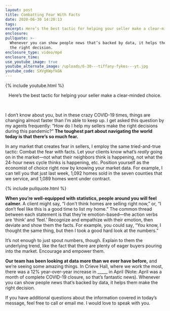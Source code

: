 ```yaml
---
layout: post
title: Combatting Fear With Facts
date: 2020-06-30 14:20:13
tags:
excerpt: Here’s the best tactic for helping your seller make a clear-minded choice.
enclosure:
pullquote: >-
  Whenever you can show people news that’s backed by data, it helps them make
  the right decision.
enclosure_type: video/mp4
enclosure_time:
use_youtube_image: true
youtube_alternate_image: /uploads/6-30---tiffany-fykes---yt.jpg
youtube_code: SXVgKWpfkOA
---
```


{% include youtube.html %}

<center>Here&rsquo;s the best tactic for helping your seller make a clear-minded choice.</center>

&nbsp;

I don’t know about you, but in these crazy COVID-19 times, things are changing almost faster than I’m able to keep up. I get asked this question by my agents frequently: “How do I help my sellers make the right decisions during this pandemic?” **The toughest part about navigating the world today is that there’s so much fear.&nbsp;**

In any market that creates fear in sellers, I employ the same tried-and-true tactic: Combat the fear with facts. Let your clients know what’s *really* going on in the market—not what their neighbors think is happening, not what the 24-hour news cycle thinks is happening, etc. Position yourself as the economist of choice right now by knowing your market data. For example, I can tell you that just last week, 1,092 homes sold in the seven counties that we service, and 1,089 homes went under contract.&nbsp;

{% include pullquote.html %}

**When you’re well-equipped with statistics, people around you will feel calmer.** A client might say, “I don't think homes are selling right now,” or, “I don’t feel like this is a good time to list my home.” The common thread between each statement is that they’re emotion-based—the action verbs are ‘think’ and ‘feel.’ Recognize and empathize with their emotion, then deviate and show them the facts. For example, you could say, “You know, I thought the same thing, but then I took a good hard look at the numbers.”&nbsp;

It’s not enough to just spout numbers, though. Explain to them the underlying trend, like the fact that there are plenty of eager buyers pouring into the market. Encourage and empower them.&nbsp;

**Our team has been looking at data more than we ever have before,** and we’re seeing some amazing things. In Crieve Hall, where we work the most, there was a 12% year-over-year increase in \_\_\_\_\_ in April (Note: April was a month of complete COVID-19 closure, so that’s fantastic news). Whenever you can show people news that’s backed by data, it helps them make the right decision.&nbsp;

If you have additional questions about the information covered in today’s message, feel free to call or email me. I would love to speak with you.